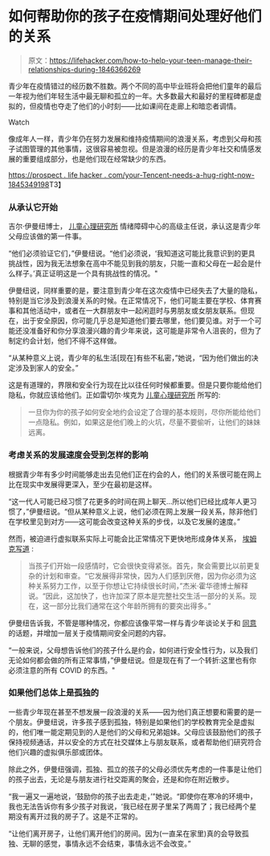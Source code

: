 # 如何帮助你的孩子在疫情期间处理好他们的关系

> 原文：<https://lifehacker.com/how-to-help-your-teen-manage-their-relationships-during-1846366269>

青少年在疫情错过的经历数不胜数。两个不同的高中毕业班将会把他们童年的最后一年视为他们年轻生活中最无聊和孤立的一年。大多数最大和最好的里程碑都是虚拟的，但疫情也夺走了他们的小时刻——比如课间在走廊上和暗恋者调情。

Watch

像成年人一样，青少年仍在努力发展和维持疫情期间的浪漫关系，考虑到父母和孩子试图管理的其他事情，这很容易被忽视。但是浪漫的经历是青少年社交和情感发展的重要组成部分，也是他们现在经常缺少的东西。

[https://prospect . life hacker . com/your-Tencent-needs-a-hug-right-now-1845349198](https://offspring.lifehacker.com/your-teenager-needs-a-hug-right-now-1845349198)T3】

### 从承认它开始

吉尔·伊曼纽博士， [儿童心理研究所](https://childmind.org/) 情绪障碍中心的高级主任说，承认这是青少年父母应该做的第一件事。

“他们必须验证它们，”伊曼纽说。“他们必须说，‘我知道这可能比我意识到的更具挑战性，因为我无法想象在高中不能见到我的朋友，只能一直和父母在一起会是什么样子。’真正证明这是一个具有挑战性的情况。"

伊曼纽说，同样重要的是，要注意到青少年在这次疫情中已经失去了大量的隐私，特别是当它涉及到浪漫关系的时候。在正常情况下，他们可能主要在学校、体育赛事和其他活动中，或者在一大群朋友中一起闲逛时与男朋友或女朋友联系。但现在，出于安全原因，你可能几乎总是知道他们要去哪里，他们要见谁。对于一个可能还没准备好和你分享浪漫兴趣的青少年来说，这可能是非常令人沮丧的，但为了制定约会计划，他们不得不这样做。

“从某种意义上说，青少年的私生活[现在]有些不私密，”她说，“因为他们做出的决定涉及到家人的安全。”

这是有道理的，界限和安全行为现在比以往任何时候都重要。但是只要你能给他们隐私，你就应该给他们。正如雷切尔·埃克为 [儿童心理研究所](https://childmind.org/article/dating-during-the-pandemic/) 所写的:

> 一旦你为你的孩子如何安全地约会设定了合理的基本规则，尽你所能给他们一点隐私。例如，如果这是他们晚上的火坑，尽量不要偷听，让他们的妹妹远离。

### 考虑关系的发展速度会受到怎样的影响

根据青少年有多少时间能够走出去见他们正在约会的人，他们的关系很可能在网上比在现实中发展得更深入，至少在最初是这样。

“这一代人可能已经习惯了花更多的时间在网上聊天...所以他们已经比成年人更习惯了，”伊曼纽说。“但从某种意义上说，他们必须在网上发展一段关系，除非他们在学校里见到对方——这可能会改变这种关系的步伐，以及它发展的速度。”

然而，被迫进行虚拟联系实际上可能会比正常情况下更快地形成身体关系， [埃姆克写道](https://childmind.org/article/dating-during-the-pandemic/) :

> 当孩子们开始一段感情时，它会很快变得紧张。首先，聚会需要比以前更复杂的计划和审查。“它发展得非常快，因为人们感到厌倦，因为你必须为这种关系努力工作，以至于你想让它持续很长时间，”杰米·霍华德博士解释说。“因此，这加快了，也许加深了原本是完整社交生活一部分的关系。现在，这一部分比我们通常在这个年龄所拥有的要突出得多。”

伊曼纽告诉我，不管是哪种情况，你都应该像平常一样与青少年谈论关于和 [同意](https://offspring.lifehacker.com/a-parents-guide-to-teaching-your-kid-about-consent-1829399859) 的话题，并增加一层关于疫情期间安全问题的内容。

“一般来说，父母想告诉他们的孩子什么是约会，如何进行安全性行为，以及我们无论如何都会做的所有正常事情，”伊曼纽说。但是现在有了一个转折:这里也有你必须注意的所有 COVID 的东西。"

### 如果他们总体上是孤独的

一些青少年现在甚至不想发展一段浪漫的关系——因为他们真正想要和需要的是一个朋友。伊曼纽说，许多孩子感到孤独，特别是如果他们的学校教育完全是虚拟的，他们唯一能定期见到的人是他们的父母和兄弟姐妹。父母应该鼓励他们的孩子保持视频通话，并以安全的方式在社交媒体上与朋友联系，或者帮助他们研究符合他们兴趣的虚拟俱乐部或团体。

除此之外，伊曼纽强调，孤独、孤立的孩子的父母必须优先考虑的一件事是让他们的孩子出去，无论是与朋友进行社交距离的聚会，还是和你在附近散步。

“我一遍又一遍地说，‘鼓励你的孩子出去走走，’”她说。“即使你在寒冷的环境中，我也无法告诉你有多少孩子对我说，‘我已经在房子里呆了两周了；我已经两个星期没有离开过我的房子了。这是不正常的。

“让他们离开房子，让他们离开他们的房间。因为(一直呆在家里)真的会导致孤独、无聊的感觉，事情永远不会结束，事情永远不会改变。”